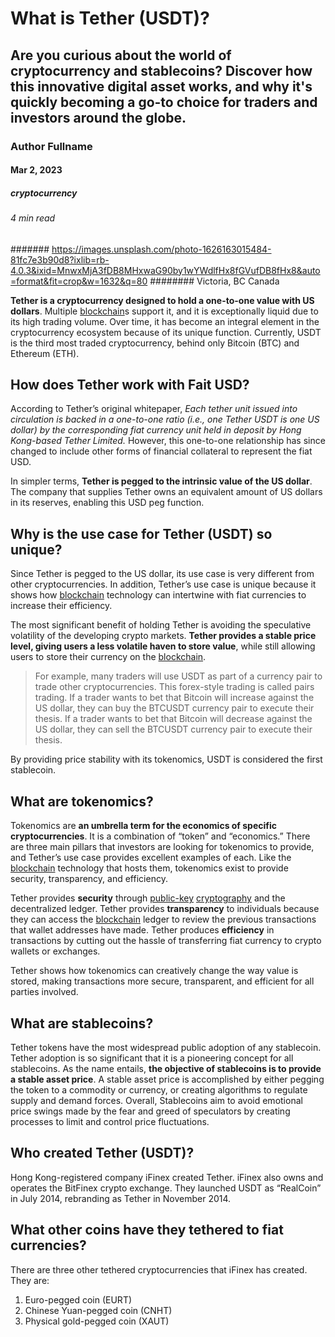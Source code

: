 # What is Tether (USDT)?
## Are you curious about the world of cryptocurrency and stablecoins? Discover how this innovative digital asset works, and why it's quickly becoming a go-to choice for traders and investors around the globe.
### Author Fullname
#### Mar 2, 2023
##### cryptocurrency
###### 4 min read
####### https://images.unsplash.com/photo-1626163015484-81fc7e3b90d8?ixlib=rb-4.0.3&ixid=MnwxMjA3fDB8MHxwaG90by1wYWdlfHx8fGVufDB8fHx8&auto=format&fit=crop&w=1632&q=80
######## Victoria, BC Canada

**Tether is a cryptocurrency designed to hold a one-to-one value with US dollars**. Multiple [blockchain](https://natureblocks.com/blog/what-is-blockchain)s support it, and it is exceptionally liquid due to its high trading volume. Over time, it has become an integral element in the cryptocurrency ecosystem because of its unique function. Currently, USDT is the third most traded cryptocurrency, behind only Bitcoin (BTC) and Ethereum (ETH).

## How does Tether work with Fait USD?

According to Tether’s original whitepaper, *Each tether unit issued into circulation is backed in a one-­to-one ratio (i.e., one Tether USDT is one US dollar) by the corresponding fiat currency unit held in deposit by Hong Kong-based Tether Limited.* However, this one-to-one relationship has since changed to include other forms of financial collateral to represent the fiat USD.

In simpler terms, **Tether is pegged to the intrinsic value of the US dollar**. The company that supplies Tether owns an equivalent amount of US dollars in its reserves, enabling this USD peg function.

## Why is the use case for Tether (USDT) so unique?

Since Tether is pegged to the US dollar, its use case is very different from other cryptocurrencies. In addition, Tether’s use case is unique because it shows how [blockchain](https://natureblocks.com/blog/what-is-blockchain) technology can intertwine with fiat currencies to increase their efficiency.

The most significant benefit of holding Tether is avoiding the speculative volatility of the developing crypto markets. **Tether provides a stable price level, giving users a less volatile haven to store value**, while still allowing users to store their currency on the [blockchain](https://natureblocks.com/blog/what-is-blockchain).

 > For example, many traders will use USDT as part of a currency pair to trade other cryptocurrencies. This forex-style trading is called pairs trading. If a trader wants to bet that Bitcoin will increase against the US dollar, they can buy the BTCUSDT currency pair to execute their thesis. If a trader wants to bet that Bitcoin will decrease against the US dollar, they can sell the BTCUSDT currency pair to execute their thesis.

By providing price stability with its tokenomics, USDT is considered the first stablecoin.

## What are tokenomics?

Tokenomics are **an umbrella term for the economics of specific cryptocurrencies**. It is a combination of “token” and “economics.” There are three main pillars that investors are looking for tokenomics to provide, and Tether’s use case provides excellent examples of each. Like the [blockchain](https://natureblocks.com/blog/what-is-blockchain) technology that hosts them, tokenomics exist to provide security, transparency, and efficiency.

Tether provides **security** through [public-key](https://natureblocks.com/blog/symmetric-vs-asymmetric-key-encryption) [cryptography](https://natureblocks.com/blog/what-is-cryptography) and the decentralized ledger.
Tether provides **transparency** to individuals because they can access the [blockchain](https://natureblocks.com/blog/what-is-blockchain) ledger to review the previous transactions that wallet addresses have made.
Tether produces **efficiency** in transactions by cutting out the hassle of transferring fiat currency to crypto wallets or exchanges.

Tether shows how tokenomics can creatively change the way value is stored, making transactions more secure, transparent, and efficient for all parties involved.

## What are stablecoins?

Tether tokens have the most widespread public adoption of any stablecoin. Tether adoption is so significant that it is a pioneering concept for all stablecoins. As the name entails, **the objective of stablecoins is to provide a stable asset price**. A stable asset price is accomplished by either pegging the token to a commodity or currency, or creating algorithms to regulate supply and demand forces. Overall, Stablecoins aim to avoid emotional price swings made by the fear and greed of speculators by creating processes to limit and control price fluctuations.

## Who created Tether (USDT)?

Hong Kong-registered company iFinex created Tether. iFinex also owns and operates the BitFinex crypto exchange. They launched USDT as “RealCoin” in July 2014, rebranding as Tether in November 2014.

## What other coins have they tethered to fiat currencies?

There are three other tethered cryptocurrencies that iFinex has created. They are:

1. Euro-pegged coin (EURT)
2. Chinese Yuan-pegged coin (CNHT)
3. Physical gold-pegged coin (XAUT)
